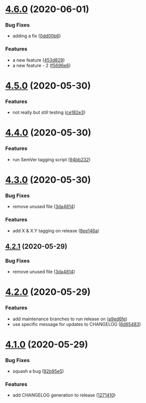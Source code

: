 # [4.6.0](https://github.com/st3v3nhunt/semantic-release-test/compare/4.5.0...4.6.0) (2020-06-01)


### Bug Fixes

* adding a fix ([0dd00b6](https://github.com/st3v3nhunt/semantic-release-test/commit/0dd00b67d0741054011635b57844ad83f9a26574))


### Features

* a new feature ([453d829](https://github.com/st3v3nhunt/semantic-release-test/commit/453d8294d15021b579a4215c1cd189e60f7eea90))
* a new feature - 2 ([f5696e6](https://github.com/st3v3nhunt/semantic-release-test/commit/f5696e625fe3bead12169bec67bf186b0d726655))

# [4.5.0](https://github.com/st3v3nhunt/semantic-release-test/compare/4.4.0...4.5.0) (2020-05-30)


### Features

* not really but still testing ([ce182e3](https://github.com/st3v3nhunt/semantic-release-test/commit/ce182e378f444ebee644cd50f93d29efb4fc8fc5))

# [4.4.0](https://github.com/st3v3nhunt/semantic-release-test/compare/4.3.0...4.4.0) (2020-05-30)


### Features

* run SemVer tagging script ([94bb232](https://github.com/st3v3nhunt/semantic-release-test/commit/94bb2321f0ba091b53dcb404f3a010d76e0e3b4a))

# [4.3.0](https://github.com/st3v3nhunt/semantic-release-test/compare/4.2.0...4.3.0) (2020-05-30)


### Bug Fixes

* remove unused file ([3da4814](https://github.com/st3v3nhunt/semantic-release-test/commit/3da481410f295501e4808741f7079e6da0583622))


### Features

* add X & X.Y tagging on release ([8ee146a](https://github.com/st3v3nhunt/semantic-release-test/commit/8ee146af391c7c015d3620edd4f4d267b14364ab))

## [4.2.1](https://github.com/st3v3nhunt/semantic-release-test/compare/4.2.0...4.2.1) (2020-05-29)


### Bug Fixes

* remove unused file ([3da4814](https://github.com/st3v3nhunt/semantic-release-test/commit/3da481410f295501e4808741f7079e6da0583622))

# [4.2.0](https://github.com/st3v3nhunt/semantic-release-test/compare/4.1.0...4.2.0) (2020-05-29)


### Features

* add maintenance branches to run release on ([a9ed6fe](https://github.com/st3v3nhunt/semantic-release-test/commit/a9ed6fe0c5a98d8bde6577035436ff2fc6a12a37))
* use specific message for updates to CHANGELOG ([6d65483](https://github.com/st3v3nhunt/semantic-release-test/commit/6d65483421eae92a9d0a814c38eae3c108c665ca))

# [4.1.0](https://github.com/st3v3nhunt/semantic-release-test/compare/4.0.0...4.1.0) (2020-05-29)


### Bug Fixes

* squash a bug ([92b95e5](https://github.com/st3v3nhunt/semantic-release-test/commit/92b95e577ca942234b9528fb9c39f8f04535bc94))


### Features

* add CHANGELOG generation to release ([1271410](https://github.com/st3v3nhunt/semantic-release-test/commit/127141034f9c16bbbfb246f3ab91f0bc4dc17358))

